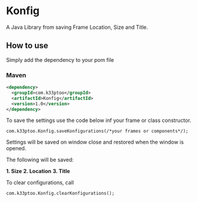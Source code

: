 # Konfig
A Java Library from saving Frame Location, Size and Title.
## How to use
Simply add the dependency to your pom file

### Maven
```xml
<dependency>
  <groupId>com.k33ptoo</groupId>
  <artifactId>Konfig</artifactId>
  <version>1.0</version>
</dependency>
```

To save the settings use the code below inf your frame or class constructor.
```
com.k33ptoo.Konfig.saveKonfigurations(/*your frames or components*/);
```
Settings will be saved on window close and restored when the window is opened.

The following will be saved:

**1. Size**
**2. Location**
**3. Title**

To clear configurations, call

```
com.k33ptoo.Konfig.clearKonfigurations();
```




